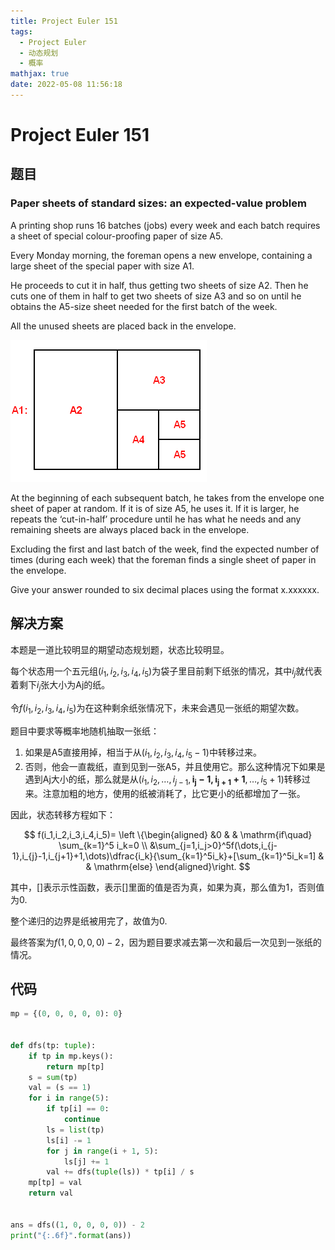 ```yaml
---
title: Project Euler 151
tags:
  - Project Euler
  - 动态规划
  - 概率
mathjax: true
date: 2022-05-08 11:56:18
---
```


<escape><!-- more --></escape>

# Project Euler 151

## 题目

### Paper sheets of standard sizes: an expected-value problem

A printing shop runs $16$ batches (jobs) every week and each batch requires a sheet of special colour-proofing paper of size A5.

Every Monday morning, the foreman opens a new envelope, containing a large sheet of the special paper with size A1.

He proceeds to cut it in half, thus getting two sheets of size A2. Then he cuts one of them in half to get two sheets of size A3 and so on until he obtains the A5-size sheet needed for the first batch of the week.

All the unused sheets are placed back in the envelope.

![](../images/p151.png)

At the beginning of each subsequent batch, he takes from the envelope one sheet of paper at random. If it is of size A5, he uses it. If it is larger, he repeats the ‘cut-in-half’ procedure until he has what he needs and any remaining sheets are always placed back in the envelope.

Excluding the first and last batch of the week, find the expected number of times (during each week) that the foreman finds a single sheet of paper in the envelope.

Give your answer rounded to six decimal places using the format x.xxxxxx.

## 解决方案

本题是一道比较明显的期望动态规划题，状态比较明显。

每个状态用一个五元组$(i_1,i_2,i_3,i_4,i_5)$为袋子里目前剩下纸张的情况，其中$i_j$就代表着剩下$i_j$张大小为Aj的纸。

令$f(i_1,i_2,i_3,i_4,i_5)$为在这种剩余纸张情况下，未来会遇见一张纸的期望次数。

题目中要求等概率地随机抽取一张纸：

1. 如果是A5直接用掉，相当于从$(i_1,i_2,i_3,i_4,i_5-1)$中转移过来。
2. 否则，他会一直裁纸，直到见到一张A5，并且使用它。那么这种情况下如果是遇到Aj大小的纸，那么就是从$(i_1,i_2,\dots,i_{j-1},\mathbf{i_j-1,i_{j+1}+1},\dots,i_5+1)$转移过来。注意加粗的地方，使用的纸被消耗了，比它更小的纸都增加了一张。

因此，状态转移方程如下：

$$
f(i_1,i_2,i_3,i_4,i_5)=
\left \{\begin{aligned}
  &0  & & \mathrm{if\quad} \sum_{k=1}^5 i_k=0 \\
  &\sum_{j=1,i_j>0}^5f(\dots,i_{j-1},i_{j}-1,i_{j+1}+1,\dots)\dfrac{i_k}{\sum_{k=1}^5i_k}+[\sum_{k=1}^5i_k=1] & & \mathrm{else}
\end{aligned}\right.
$$

其中，$[]$表示示性函数，表示$[]$里面的值是否为真，如果为真，那么值为$1$，否则值为$0$.

整个递归的边界是纸被用完了，故值为$0$.

最终答案为$f(1,0,0,0,0)-2$，因为题目要求减去第一次和最后一次见到一张纸的情况。

## 代码

```py
mp = {(0, 0, 0, 0, 0): 0}


def dfs(tp: tuple):
    if tp in mp.keys():
        return mp[tp]
    s = sum(tp)
    val = (s == 1)
    for i in range(5):
        if tp[i] == 0:
            continue
        ls = list(tp)
        ls[i] -= 1
        for j in range(i + 1, 5):
            ls[j] += 1
        val += dfs(tuple(ls)) * tp[i] / s
    mp[tp] = val
    return val


ans = dfs((1, 0, 0, 0, 0)) - 2
print("{:.6f}".format(ans))

```
